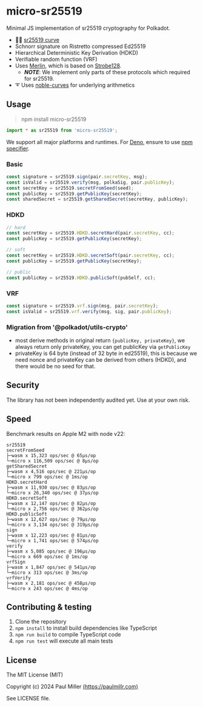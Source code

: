 # micro-sr25519

Minimal JS implementation of sr25519 cryptography for Polkadot.

- 🧜‍♂️ [sr25519 curve](https://wiki.polkadot.network/docs/learn-cryptography)
- Schnorr signature on Ristretto compressed Ed25519
- Hierarchical Deterministic Key Derivation (HDKD)
- Verifiable random function (VRF)
- Uses [Merlin](https://merlin.cool/index.html), which is based on [Strobe128](https://strobe.sourceforge.io).
  - **_NOTE_**: We implement only parts of these protocols which required for sr25519.
- ➰ Uses [noble-curves](https://github.com/paulmillr/noble-curves) for underlying arithmetics

## Usage

> npm install micro-sr25519

```ts
import * as sr25519 from 'micro-sr25519';
```

We support all major platforms and runtimes. For [Deno](https://deno.land), ensure to use
[npm specifier](https://deno.land/manual@v1.28.0/node/npm_specifiers).

### Basic

```ts
const signature = sr25519.sign(pair.secretKey, msg);
const isValid = sr25519.verify(msg, polkaSig, pair.publicKey);
const secretKey = sr25519.secretFromSeed(seed);
const publicKey = sr25519.getPublicKey(secretKey);
const sharedSecret = sr25519.getSharedSecret(secretKey, publicKey);
```

### HDKD

```ts
// hard
const secretKey = sr25519.HDKD.secretHard(pair.secretKey, cc);
const publicKey = sr25519.getPublicKey(secretKey);

// soft
const secretKey = sr25519.HDKD.secretSoft(pair.secretKey, cc);
const publicKey = sr25519.getPublicKey(secretKey);

// public
const publicKey = sr25519.HDKD.publicSoft(pubSelf, cc);
```

### VRF

```ts
const signature = sr25519.vrf.sign(msg, pair.secretKey);
const isValid = sr25519.vrf.verify(msg, sig, pair.publicKey);
```

### Migration from '@polkadot/utils-crypto'

- most derive methods in original return `{publicKey, privateKey}`, we always return only privateKey,
  you can get publicKey via `getPublicKey`
- privateKey is 64 byte (instead of 32 byte in ed25519), this is because we need nonce and privateKey can be
  derived from others (HDKD), and there would be no seed for that.

## Security

The library has not been independently audited yet. Use at your own risk.

## Speed

Benchmark results on Apple M2 with node v22:

```
sr25519
secretFromSeed
├─wasm x 15,323 ops/sec @ 65μs/op
└─micro x 116,509 ops/sec @ 8μs/op
getSharedSecret
├─wasm x 4,516 ops/sec @ 221μs/op
└─micro x 799 ops/sec @ 1ms/op
HDKD.secretHard
├─wasm x 11,930 ops/sec @ 83μs/op
└─micro x 26,340 ops/sec @ 37μs/op
HDKD.secretSoft
├─wasm x 12,147 ops/sec @ 82μs/op
└─micro x 2,756 ops/sec @ 362μs/op
HDKD.publicSoft
├─wasm x 12,627 ops/sec @ 79μs/op
└─micro x 3,134 ops/sec @ 319μs/op
sign
├─wasm x 12,223 ops/sec @ 81μs/op
└─micro x 1,741 ops/sec @ 574μs/op
verify
├─wasm x 5,085 ops/sec @ 196μs/op
└─micro x 669 ops/sec @ 1ms/op
vrfSign
├─wasm x 1,847 ops/sec @ 541μs/op
└─micro x 313 ops/sec @ 3ms/op
vrfVerify
├─wasm x 2,181 ops/sec @ 458μs/op
└─micro x 243 ops/sec @ 4ms/op
```

## Contributing & testing

1. Clone the repository
2. `npm install` to install build dependencies like TypeScript
3. `npm run build` to compile TypeScript code
4. `npm run test` will execute all main tests

## License

The MIT License (MIT)

Copyright (c) 2024 Paul Miller [(https://paulmillr.com)](https://paulmillr.com)

See LICENSE file.
